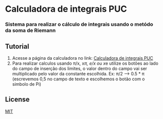 # Calculadora de integrais PUC

### Sistema para realizar o cálculo de integrais usando o metódo da soma de Riemann

## Tutorial

1. Acesse a página da calculadora no link: [Calculadora de integrais PUC](https://leon-junio.github.io/calculadora-integrais-puc/)
2. Para realizar calculos usando π/x, x*π, e/x ou x*e utilize os botões ao lado do campo de inserção dos limites, o valor dentro do campo
vai ser multiplicado pelo valor da constante escolhida. Ex: π/2 --> 0.5 * π (escrevemos 0,5 no campo de texto e escolhemos o botão com o simbolo de Pi)

## License

[MIT](LICENSE)
